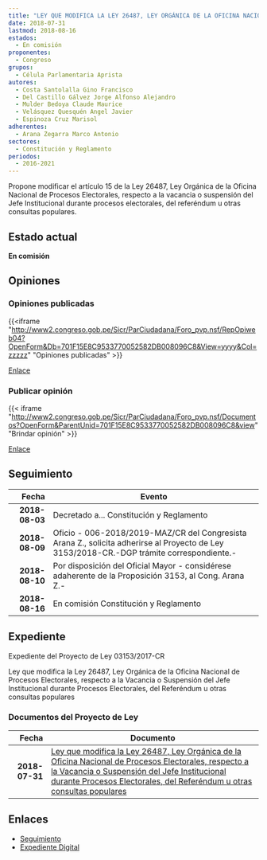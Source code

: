 ```yaml
---
title: "LEY QUE MODIFICA LA LEY 26487, LEY ORGÁNICA DE LA OFICINA NACIONAL DE PROCESOS ELECTORALES, RESPECTO A LA VACANCIA O SUSPENSIÓN DEL JEFE INSTITUCIONAL DURANTE PROCESOS ELECTORALES, DEL REFERÉNDUM U OTRAS CONSULTAS POPULARES"
date: 2018-07-31
lastmod: 2018-08-16
estados: 
  - En comisión
proponentes: 
  - Congreso
grupos: 
  - Célula Parlamentaria Aprista
autores: 
  - Costa Santolalla Gino Francisco
  - Del Castillo Gálvez Jorge Alfonso Alejandro
  - Mulder Bedoya Claude Maurice
  - Velásquez Quesquén Angel Javier
  - Espinoza Cruz Marisol
adherentes: 
  - Arana Zegarra Marco Antonio
sectores: 
  - Constitución y Reglamento
periodos: 
  - 2016-2021
---
```


Propone modificar el artículo 15 de la Ley 26487, Ley Orgánica de la Oficina Nacional de Procesos Electorales, respecto a la vacancia o suspensión del Jefe Institucional durante procesos electorales, del referéndum u otras consultas populares.


## Estado actual

**En comisión**

## Opiniones

### Opiniones publicadas

{{<iframe "http://www2.congreso.gob.pe/Sicr/ParCiudadana/Foro_pvp.nsf/RepOpiweb04?OpenForm&Db=701F15E8C9533770052582DB008096C8&View=yyyy&Col=zzzzz" "Opiniones publicadas" >}}

[Enlace](http://www2.congreso.gob.pe/Sicr/ParCiudadana/Foro_pvp.nsf/RepOpiweb04?OpenForm&Db=701F15E8C9533770052582DB008096C8&View=yyyy&Col=zzzzz)
### Publicar opinión

{{< iframe "http://www2.congreso.gob.pe/Sicr/ParCiudadana/Foro_pvp.nsf/Documentos?OpenForm&ParentUnid=701F15E8C9533770052582DB008096C8&view" "Brindar opinión" >}}

[Enlace](http://www2.congreso.gob.pe/Sicr/ParCiudadana/Foro_pvp.nsf/Documentos?OpenForm&ParentUnid=701F15E8C9533770052582DB008096C8&view)

## Seguimiento

| Fecha | Evento |
|------:|--------|
| **2018-08-03** | Decretado a... Constitución y Reglamento|
| **2018-08-09** | Oficio - 006-2018/2019-MAZ/CR del Congresista Arana Z., solicita adherirse al Proyecto de Ley 3153/2018-CR.-DGP trámite correspondiente.-|
| **2018-08-10** | Por disposición del Oficial Mayor - considérese adaherente de la Proposición 3153, al Cong. Arana Z.-|
| **2018-08-16** | En comisión Constitución y Reglamento|


## Expediente

Expediente del Proyecto de Ley 03153/2017-CR

Ley que modifica la Ley 26487, Ley Orgánica de la Oficina Nacional de Procesos Electorales, respecto a la Vacancia o Suspensión del Jefe Institucional durante Procesos Electorales, del Referéndum u otras consultas populares


### Documentos del Proyecto de Ley

| Fecha | Documento |
|------:|--------|
| **2018-07-31** | [Ley que modifica la Ley 26487, Ley Orgánica de la Oficina Nacional de Procesos Electorales, respecto a la Vacancia o Suspensión del Jefe Institucional durante Procesos Electorales, del Referéndum u otras consultas populares](http://www.leyes.congreso.gob.pe/Documentos/2016_2021/Proyectos_de_Ley_y_de_Resoluciones_Legislativas/PL0315320180731.pdf) |

## Enlaces 

- [Seguimiento](http://www2.congreso.gob.pe/Sicr/TraDocEstProc/CLProLey2016.nsf/f7fff46988ca05b1052578e100829cc7/760f0a13c395a7bd052582db008180fa?OpenDocument)
- [Expediente Digital](http://www2.congreso.gob.pe/Sicr/TraDocEstProc/CLProLey2016.nsf/f7fff46988ca05b1052578e100829cc7/760f0a13c395a7bd052582db008180fa?OpenDocument&Click=05257FB7005EB655.eb71d0cf91d8294e05256cdf006b5706/$Body/0.1C6C)
